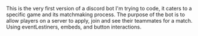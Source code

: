 This is the very first version of a discord bot I'm trying to code, it caters to a specific game and its matchmaking process.
The purpose of the bot is to allow players on a server to apply, join and see their teammates for a match.
Using eventLestiners, embeds, and button interactions.
